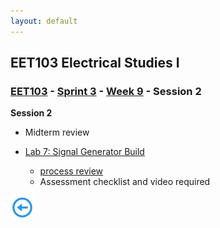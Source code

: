 ```yaml
---
layout: default
---
```


## EET103 Electrical Studies I

### [EET103](../../../) - [Sprint 3](../../) - [Week 9](../) - Session 2

**Session 2**

- Midterm review

- [Lab 7: Signal Generator Build](../../../labs/l07_sig_gen_build/index.md) 
    - [process review](sig_gen_build.md)
    - Assessment checklist and video required


[![back button](../../../back_button.png)](../)